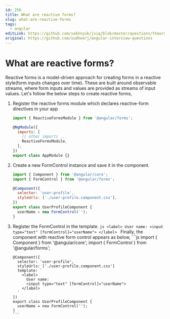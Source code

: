 ```yaml
---
id: 256
title: What are reactive forms?
slug: what-are-reactive-forms
tags:
  - angular
editLink: https://github.com/sakhnyuk/jsiq/blob/master/questions/theory/angular/256.md
original: https://github.com/sudheerj/angular-interview-questions
---
```


# What are reactive forms?

Reactive forms is a model-driven approach for creating forms in a reactive style(form inputs changes over time). These are built around observable streams, where form inputs and values are provided as streams of input values. Let's follow the below steps to create reactive forms,

1.  Register the reactive forms module which declares reactive-form directives in your app

    ```js
    import { ReactiveFormsModule } from '@angular/forms';

    @NgModule({
      imports: [
        // other imports ...
        ReactiveFormsModule,
      ],
    })
    export class AppModule {}
    ```

2.  Create a new FormControl instance and save it in the component.

    ```js
    import { Component } from '@angular/core';
    import { FormControl } from '@angular/forms';

    @Component({
      selector: 'user-profile',
      styleUrls: ['./user-profile.component.css'],
    })
    export class UserProfileComponent {
      userName = new FormControl('');
    }
    ```

3.  Register the FormControl in the template. `js <label> User name: <input type="text" [formControl]="userName"> </label> ` Finally, the component with reactive form control appears as below, ```js import { Component } from '@angular/core'; import { FormControl } from '@angular/forms';

        @Component({
          selector: 'user-profile',
          styleUrls: ['./user-profile.component.css']
          template: `
            <label>
              User name:
              <input type="text" [formControl]="userName">
            </label>
          `
        })
        export class UserProfileComponent {
          userName = new FormControl('');
        }
        ```